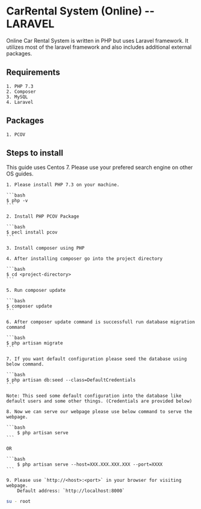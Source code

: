 # CarRental System (Online) -- LARAVEL

Online Car Rental System is written in PHP but uses Laravel framework. It utilizes most of the laravel framework and also includes additional external packages.

## Requirements

    1. PHP 7.3
    2. Composer
    3. MySQL
    4. Laravel

## Packages

    1. PCOV

## Steps to install

This guide uses Centos 7. Please use your prefered search engine on other OS guides.

    1. Please install PHP 7.3 on your machine.

    ```bash
    $ php -v
    ```

    2. Install PHP PCOV Package

    ```bash
    $ pecl install pcov
    ```

    3. Install composer using PHP

    4. After installing composer go into the project directory

    ```bash
    $ cd <project-directory>
    ```

    5. Run composer update

    ```bash
    $ composer update
    ```

    6. After composer update command is successfull run database migration command

    ```bash
    $ php artisan migrate
    ```

    7. If you want default configuration please seed the database using below command.

    ```bash
    $ php artisan db:seed --class=DefaultCredentials
    ```

    Note: This seed some default configuration into the database like default users and some other things. (Credentials are provided below)

    8. Now we can serve our webpage please use below command to serve the webpage.

    ```bash
        $ php artisan serve
    ```

    OR

    ```bash
        $ php artisan serve --host=XXX.XXX.XXX.XXX --port=XXXX
    ```

    9. Please use `http://<host>:<port>` in your browser for visiting webpage.
        Default address: `http://localhost:8000`



```bash
su - root
```